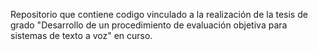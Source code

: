 Repositorio que contiene codigo vinculado a la realización de la tesis de grado "Desarrollo de un procedimiento de evaluación objetiva para sistemas de texto a voz" en curso.
